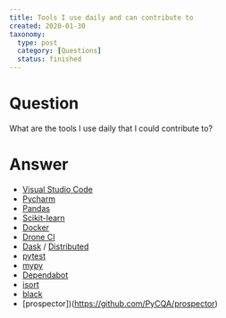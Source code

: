 ```yaml
---
title: Tools I use daily and can contribute to
created: 2020-01-30
taxonomy:
  type: post
  category: [Questions]
  status: finished
---
```


# Question
What are the tools I use daily that I could contribute to?

# Answer
* [Visual Studio Code](https://github.com/microsoft/vscode)
* [Pycharm](https://github.com/JetBrains/intellij-community)
* [Pandas](https://github.com/pandas-dev/pandas)
* [Scikit-learn](https://github.com/scikit-learn/scikit-learn)
* [Docker](https://github.com/moby/moby)
* [Drone CI](https://github.com/drone/drone)
* [Dask](https://github.com/dask/dask) / [Distributed](https://github.com/dask/distributed)
* [pytest](https://github.com/pytest-dev/pytest)
* [mypy](https://github.com/python/mypy)
* [Dependabot](https://github.com/dependabot/dependabot-core)
* [isort](https://github.com/timothycrosley/isort)
* [black]()
* [prospector])(https://github.com/PyCQA/prospector)
